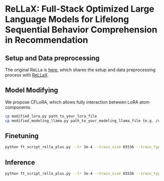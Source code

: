 # ReLLaX: Full-Stack Optimized Large Language Models for Lifelong Sequential Behavior Comprehension in Recommendation

## Setup and Data preprocessing
The original ReLLa is [here](https://github.com/LaVieEnRose365/ReLLa), which shares the setup and data preprocessing process with [ReLLaX](https://arxiv.org/abs/2501.13344).

## Model Modifying
We propose CFLoRA, which allows fully interaction between LoRA atom components. 
~~~bash
cp modified_lora.py path_to_your_lora_file
cp modified_modeling_llama.py path_to_your_modeling_llama_file (e.g. /conda_envs/anaconda3/envs/ReLLaX/lib/python3.10/site-packages/transformers/models/llama/modeling_llama.py)
~~~

## Finetuning
~~~bash
python ft_script_rella_plus.py --lr 3e-4 --train_size 65536 --train_type sequential --test_type sequential --epochs 5 --bs 256
~~~

## Inference
~~~bash
python ft_script_rella_plus.py --lr 3e-4 --train_size 65536 --train_type sequential --test_type sequential --epochs 5 --bs 256 --inference --ckpt 1
~~~
